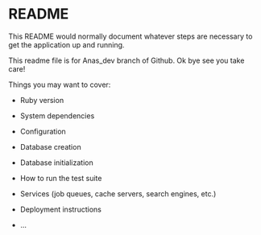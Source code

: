 # README

This README would normally document whatever steps are necessary to get the
application up and running.


This readme file is for Anas_dev branch of Github. Ok bye see you take care!

Things you may want to cover:

* Ruby version

* System dependencies

* Configuration

* Database creation

* Database initialization

* How to run the test suite

* Services (job queues, cache servers, search engines, etc.)

* Deployment instructions

* ...
